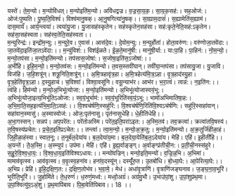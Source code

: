 

  
यस्ते॑। ते॒म॒न्यो। म॒न्योवि॑धत्। म॒न्योइति॑म॒न्यो। अवि॑धद्वज्र। व॒ज्र॒सा॒य॒क॒। सा॒य॒क॒सह॑:। सह॒ओज॑:। ओज॑:पुष्यति। पु॒ष्य॒ति॒विश्वं॑। विश्व॑मानु॒षक्। आ॒नु॒षगित्या॑नु॒षक्।। सा॒ह्याम॒दासं॑। स॒ह्यामेति॑स॒ह्याम॑। दास॒मार्यं॑। आर्य॒न्त्वया॑। त्वया॑यु॒जा। यु॒जासह॑स्कृतेन। सह॑स्कृतेन॒सह॑सा। सह॑:कृते॒नेति॒सह॑:ऽकृतेन। सह॑सा॒सह॑स्वता। सह॑स्व॒तेति॒सह॑स्वता।।  
म॒न्युरिन्द्र॑:। इन्द्रो॑म॒न्यु:। म॒न्युरे॒व। ए॒वास॑। आस॑दे॒व:। दे॒वोम॒न्यु:। म॒न्युर्होता॑। होता॒वरु॑ण:। वरु॑णोजा॒तवे॑दा:। जा॒तवे॑दा॒इति॑जा॒तऽवे॑दा:।। म॒न्युंविश॑:। विश॑ईळते। ई॒ळ॒ते॒मानु॑षी:। मानु॑षी॒र्या:। या:पा॒हि। पा॒हिन॑:। नो॒म॒न्यो॒। म॒न्यो॒तप॑सा। म॒न्यो॒इति॑मन्यो। तप॑सास॒जोषा॑:। स॒जोषा॒इति॑स॒ऽजोषा॑:।।  
अ॒भी॑हि। इ॒हि॒म॒न्यो॒। म॒न्यो॒तव॑स:। म॒न्यो॒इति॑मन्यो। त॒वस॒स्तवी॑यान्। तवी॑या॒न्तप॑सा। तप॑सायु॒जा। यु॒जावि। विज॑हि। ज॒हि॒शत्रू॑न्। शत्रू॒निति॒शत्रू॑न्।। अ॒मि॒त्रहावृ॑त्र॒हा। अ॒मि॒त्रहेत्य॑मि॒त्र॒ऽहा। वृ॒त्र॒हाद॑स्यु॒हा। वृ॒त्र॒हेति॑वृ॒त्र॒ऽहा। द॒स्यु॒हाच॑। च॒विश्वा॑। विश्वा॒वसू॑नि। वसू॒न्याभ॑र। आभ॑र। भ॒रा॒त्वं। त्वन्न॑:। न॒इति॑न:।।  
त्वंहि। हिम॑न्यो। म॒न्यो॒अ॒भिभू॑त्योजा:। म॒न्यो॒इति॑मन्यो। अ॒भिभू॑त्योजास्वयं॒भू:। अ॒भिभू॑त्योजा॒इत्य॒भिभू॑तिऽओजा:। स्व॒यं॒भूर्भाम॑:। स्व॒यं॒भूरिति॑स्व॒यं॒ऽभू:। भामो॑अभिमातिषा॒ह:। अ॒भि॒मा॒ति॒सह॒इत्य॑भि॒मा॒ति॒ऽसह॑:।। वि॒श्वच॑र्षणि॒स्सहु॑रि:। वि॒श्वच॑र्षणि॒रिति॑वि॒श्वऽच॑र्षणि:। सहु॑रि॒स्सहा॑वान्। सहा॑वान॒स्मासु॑। अ॒स्मास्वोज॑:। ओज॒:पृत॑नासु। पृत॑नासुधेहि। धे॒हीति॑धेहि।।  
अ॒भा॒गस्सन्। सन्नप॑। अप॒परे॑त:। परे॑तोअस्मि। परे॑त॒इति॒परा॑ऽइत:। अ॒स्मि॒तव॑। तव॒क्रत्वा॑। क्रत्वा॑तवि॒षस्य॑। त॒वि॒षस्य॑प्रचेत:। प्र॒चे॒त॒इति॑प्रऽचेत:।। तन्त्वा॑। त्वा॒म॒न्यो॒। म॒न्यो॒अ॒क्र॒तु:। म॒न्यो॒इति॑मन्यो। अ॒क्र॒तुर्जि॑हीळा॒हं। जि॒ही॒ळा॒हंस्वा। स्वात॒नू:। त॒नूर्ब॑ल॒देया॑य। ब॒ल॒देया॑य॒मा। ब॒ल॒देया॒येति॑ब॒ल॒ऽदेया॑य। मेहि॑। एहि॑। इ॒हीती॑हि।।  
अ॒यन्ते॑। ते॒अ॒स्मि॒। अ॒स्म्युप॑। उप॑मा। मेहि॑। एहि॑। इ॒ह्य॒र्वाङ्ङ्ग्। अ॒र्वाङ्ग्प्र॑तीची॒न:। प्र॒ती॒ची॒नस्स॑हुरे। स॒हु॒रे॒वि॒श्व॒धा॒य॒:। वि॒श्व॒धा॒य॒इति॑विश्वऽधाय:।। मन्यो॑वज्रिन्। मन्यो॒इति॒मन्यो॑। व॒ज्रि॒न्न॒भि। अ॒भिमां। मामाव॑वृत्स्व। आव॑वृत्स्व। व॒वृ॒त्स्व॒हना॑व। हना॑व॒दस्यू॑न्। दस्यूँ॑रु॒त। उ॒तबो॑धि। बो॒ध्या॒पे:। आ॒पेरित्या॒पे:।।  
अ॒भिप्र। प्रेहि॑। इ॒हि॒द॒क्षि॒ण॒त:। द॒क्षि॒ण॒तोभ॑व। भ॒वा॒मे॒। मेध॑। अधा॑वृ॒त्राणि॑। वृ॒त्राणि॑जङ्घनाव। ज॒ङ्घ॒ना॒व॒भूरि॑। भूरीति॒भूरि॑।। जु॒होमि॑ते। ते॒ध॒रुणं॑। ध॒रुणं॒मध्व॑:। मध्वो॒अग्रं॑। अग्र॑मु॒भौ। उ॒भाउ॑पां॒शु। उ॒पां॒शुप्र॑थ॒मा। उ॒पां॒श्वित्यु॑प॒ऽअं॒शु। प्र॒थ॒मापि॑बाव। पि॒बा॒वेति॑पिबाव।। 18 ।।  

